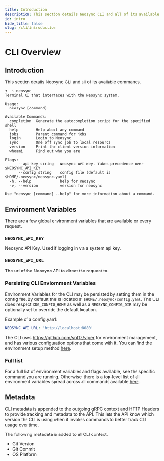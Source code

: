 ```yaml
---
title: Introduction
description: This section details Neosync CLI and all of its available commands.
id: intro
hide_title: false
slug: /cli/introduction
---
```


# CLI Overview

## Introduction

This section details Neosync CLI and all of its available commands.

```console
➜  ~ neosync
Terminal UI that interfaces with the Neosync system.

Usage:
  neosync [command]

Available Commands:
  completion  Generate the autocompletion script for the specified shell
  help        Help about any command
  jobs        Parent command for jobs
  login       Login to Neosync
  sync        One off sync job to local resource
  version     Print the client version information
  whoami      Find out who you are

Flags:
      --api-key string   Neosync API Key. Takes precedence over $NEOSYNC_API_KEY
      --config string    config file (default is $HOME/.neosync/neosync.yaml)
  -h, --help             help for neosync
  -v, --version          version for neosync

Use "neosync [command] --help" for more information about a command.
```

## Environment Variables

There are a few global environment variables that are available on every request.

### `NEOSYNC_API_KEY`

Neosync API Key. Used if logging in via a system api key.

### `NEOSYNC_API_URL`

The url of the Neosync API to direct the request to.

### Persisting CLI Enviornment Variables

Environment Variables for the CLI may be persisted by setting them in the config file.
By default this is located at `$HOME/.neosync/config.yaml`.
The CLI does respect `XDG_CONFIG_HOME` as well as a `NEOSYNC_CONFIG_DIR` may be optionally set to override the default location.

Example of a config.yaml:

```yaml
NEOSYNC_API_URL: 'http://localhost:8080'
```

The CLI uses <https://github.com/spf13/viper> for environment management, and has various configuration options that come with it.
You can find the environment setup method [here](https://github.com/nucleuscloud/neosync/blob/main/cli/internal/cmds/neosync/neosync.go#L80).

### Full list

For a full list of environment variables and flags available, see the specific command you are running.
Otherwise, there is a top-level list of all environment variables spread across all commands available [here](../deploy/environment-variables.md#cli).

## Metadata

CLI metadata is appended to the outgoing gRPC context and HTTP Headers to provide tracking and metadata to the API.
This lets the API know which version the CLI is using when it invokes commands to better track CLI usage over time.

The following metadata is added to all CLI context:

- Git Version
- Git Commit
- OS Platform
